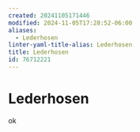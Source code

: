 ```yaml
---
created: 20241105171446
modified: 2024-11-05T17:28:52-06:00
aliases:
  - Lederhosen
linter-yaml-title-alias: Lederhosen
title: Lederhosen
id: 76712221
---
```


# Lederhosen

ok

